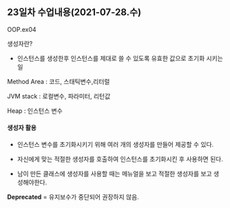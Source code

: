 ## 23일차 수업내용(2021-07-28.수)

OOP.ex04

생성자란?

- 인스턴스를 생성한후 인스턴스를 제대로 쓸 수 있도록 유효한 값으로 초기화 시키는 일

Method Area : 코드, 스태틱변수,리터럴

JVM stack : 로컬변수, 파라미터, 리턴값

Heap : 인스턴스 변수

#### 생성자 활용

- 인스턴스 변수를 초기화시키기 위해 여러 개의 생성자를 만들어 제공할 수 있다.
- 자신에게 맞는 적절한 생성자를 호출하여 인스턴스를 초기화시킨 후 사용하면 된다.

- 남이 만든 클래스에 생성자를 사용할 때는 메뉴얼을 보고 적절한 생성자를 보고 생성해야한다.

**Deprecated** = 유지보수가 중단되어 권장하지 않음.



